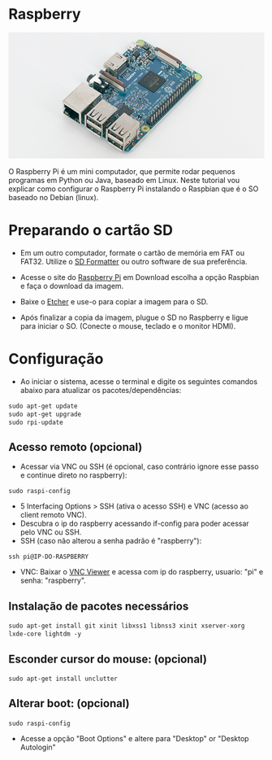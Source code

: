 # Raspberry
 
  ![Raspberry](/img/raspberry3.png?raw=true "Raspberry")

 O Raspberry Pi é um mini computador, que permite rodar pequenos programas em Python ou Java, baseado em Linux. Neste tutorial vou explicar como configurar o Raspberry Pi instalando o Raspbian que é o SO baseado no Debian (linux).

 # Preparando o cartão SD

- Em um outro computador, formate o cartão de memória em FAT ou FAT32. Utilize o [SD Formatter](https://www.sdcard.org/downloads/formatter/) ou outro software de sua preferência.

- Acesse o site do [Raspberry Pi](www.raspberrypi.org) em Download escolha a opção Raspbian e faça o download da imagem.

- Baixe o [Etcher](https://www.balena.io/etcher/) e use-o para copiar a imagem para o SD.

- Após finalizar a copia da imagem, plugue o SD no Raspberry e ligue para iniciar o SO. (Conecte o mouse, teclado e o monitor HDMI).

# Configuração

- Ao iniciar o sistema, acesse o terminal e digite os seguintes comandos abaixo para atualizar os pacotes/dependências:

```
sudo apt-get update
sudo apt-get upgrade
sudo rpi-update
```

## Acesso remoto (opcional)
- Acessar via VNC ou SSH (é opcional, caso contrário ignore esse passo e continue direto no raspberry):
```
sudo raspi-config
```
- 5 Interfacing Options > SSH (ativa o acesso SSH) e VNC (acesso ao client remoto VNC).
- Descubra o ip do raspberry acessando if-config para poder acessar pelo VNC ou SSH.
- SSH (caso não alterou a senha padrão é "raspberry"):
```
ssh pi@IP-DO-RASPBERRY
```
- VNC: Baixar o [VNC Viewer](https://www.realvnc.com/pt/connect/download/viewer/) e acessa com ip do raspberry, usuario: "pi" e senha: "raspberry".

## Instalação de pacotes necessários
```
sudo apt-get install git xinit libxss1 libnss3 xinit xserver-xorg lxde-core lightdm -y
```

## Esconder cursor do mouse: (opcional)
```
sudo apt-get install unclutter
```

## Alterar boot: (opcional)
```
sudo raspi-config
```
- Acesse a opção "Boot Options" e altere para "Desktop" or "Desktop Autologin"
